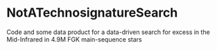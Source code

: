 # NotATechnosignatureSearch
Code and some data product for a data-driven search for excess in the Mid-Infrared in 4.9M FGK main-sequence stars 
